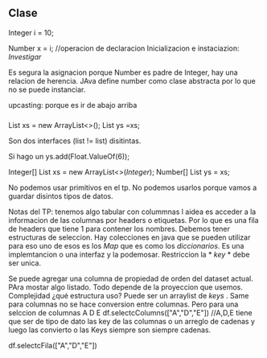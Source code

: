 ## Clase

Integer i = 10;

Number x = i; //operacion de declaracion
Inicializacion e instaciazion: _Investigar_

Es segura la asignacion porque Number es padre de Integer, hay una relacion de herencia.
JAva define number como clase abstracta por lo que no se puede instanciar. 

upcasting: porque es ir de abajo arriba


###
List<Integer> xs = new ArrayList<>();
List<Number> ys  =xs;

Son dos interfaces (list<number > != list<integer>) disitintas.

Si hago un 
ys.add(Float.ValueOf(6));


Integer[]
List<Integer> xs = new ArrayList<>(_Integer_);
Number[]
List<Number> ys = xs;

No podemos usar primitivos en el tp. No podemos usarlos porque vamos a guardar disintos tipos de datos.

Notas del TP:
tenemos algo tabular con colummnas l aidea es acceder a la informacion de las columnas por headers o etiquetas.
Por lo que es una fila de headers que tiene 1 para contener los nombres.
Debemos tener estructuras de seleccion. Hay colecciones en java que se pueden utilizar para eso uno de esos es los _Map_ que es como los _diccionarios_. Es una implemtancion o una interfaz y la podemosar. Restriccion la * _key_ * debe ser unica.

Se puede agregar una columna de propiedad de orden del dataset actual. PAra mostar algo listado. Todo depende de la proyeccion que usemos.
Complejidad ¿qué estructura uso?
Puede ser un arraylist de _keys_ . Same para columnas no se hace conversion entre columnas. Pero para una selccion de columnas A D E
df.selectcColumns(["A","D","E"])
//A,D,E tiene que ser de tipo de dato las key de las columnas o un arreglo de cadenas y luego las convierto o las Keys siempre son siempre cadenas. 

df.selectcFila(["A","D","E"])

